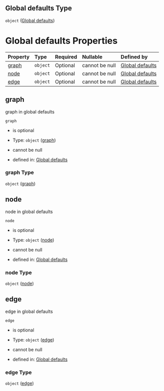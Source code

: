 ## Global defaults Type

`object` ([Global defaults](globaldefaults.md))

# Global defaults Properties

| Property        | Type     | Required | Nullable       | Defined by                                                                                    |
| :-------------- | :------- | :------- | :------------- | :-------------------------------------------------------------------------------------------- |
| [graph](#graph) | `object` | Optional | cannot be null | [Global defaults](globaldefaults-properties-graph.md "globalDefaultsGraph#/properties/graph") |
| [node](#node)   | `object` | Optional | cannot be null | [Global defaults](globaldefaults-properties-node.md "globalDefaultsNode#/properties/node")    |
| [edge](#edge)   | `object` | Optional | cannot be null | [Global defaults](globaldefaults-properties-edge.md "globalDefaultsEdge#/properties/edge")    |

## graph

graph in global defaults

`graph`

*   is optional

*   Type: `object` ([graph](globaldefaults-properties-graph.md))

*   cannot be null

*   defined in: [Global defaults](globaldefaults-properties-graph.md "globalDefaultsGraph#/properties/graph")

### graph Type

`object` ([graph](globaldefaults-properties-graph.md))

## node

node in global defaults

`node`

*   is optional

*   Type: `object` ([node](globaldefaults-properties-node.md))

*   cannot be null

*   defined in: [Global defaults](globaldefaults-properties-node.md "globalDefaultsNode#/properties/node")

### node Type

`object` ([node](globaldefaults-properties-node.md))

## edge

edge in global defaults

`edge`

*   is optional

*   Type: `object` ([edge](globaldefaults-properties-edge.md))

*   cannot be null

*   defined in: [Global defaults](globaldefaults-properties-edge.md "globalDefaultsEdge#/properties/edge")

### edge Type

`object` ([edge](globaldefaults-properties-edge.md))
